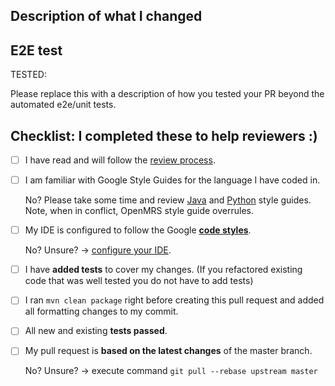 <!-- This is based on openmrs-cord PR template. -->
## Description of what I changed
<!--- Describe your changes in detail -->
<!--- It can simply be your commit message, which you must have -->
<!--- If your PR is related to an issue , please mention it here. -->
<!--- It is generally a good practice to first file an issue with enough
  context and reference it in the PR, but if you don't have that, please remove
  this section. -->

## E2E test
<!-- There are different scenarios for using the tools in this repo; please 
  help your reviewers by describing how you have e2e tested your change. -->
TESTED:

Please replace this with a description of how you tested your PR beyond the
automated e2e/unit tests.

## Checklist: I completed these to help reviewers :)
<!--- Put an `x` in the box if you did the task -->
<!--- If you forgot a task please follow the instructions below -->
- [ ] I have read and will follow the [review process](https://github.com/GoogleCloudPlatform/openmrs-fhir-analytics/blob/master/doc/review_process.md).
- [ ] I am familiar with Google Style Guides for the language I have coded in.

  No? Please take some time and review [Java](https://google.github.io/styleguide/javaguide.html) and [Python](https://google.github.io/styleguide/pyguide.html) style guides. Note, when in conflict, OpenMRS style guide overrules.

- [ ] My IDE is configured to follow the Google [**code styles**](https://google.github.io/styleguide/).

  No? Unsure? -> [configure your IDE](https://github.com/google/google-java-format).
 
- [ ] I have **added tests** to cover my changes. (If you refactored existing code that was well tested you do not have to add tests)
- [ ] I ran `mvn clean package` right before creating this pull request and added all formatting changes to my commit.
- [ ] All new and existing **tests passed**.
- [ ] My pull request is **based on the latest changes** of the master branch.

  No? Unsure? -> execute command `git pull --rebase upstream master`

